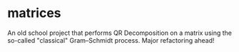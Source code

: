 # matrices
An old school project that performs QR Decomposition on a matrix using the so-called "classical" Gram–Schmidt process. Major refactoring ahead!
